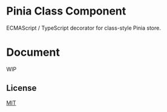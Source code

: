 # Pinia Class Component

ECMAScript / TypeScript decorator for class-style Pinia store.

# Document

WIP

## License

[MIT](http://opensource.org/licenses/MIT)
